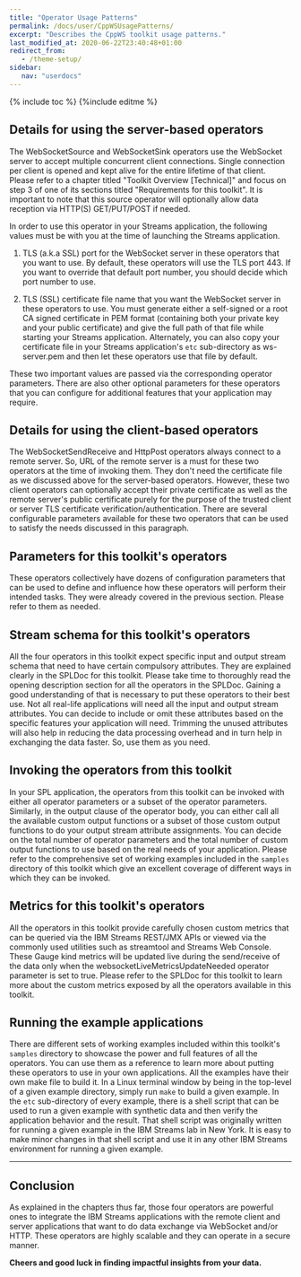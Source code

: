 ```yaml
---
title: "Operator Usage Patterns"
permalink: /docs/user/CppWSUsagePatterns/
excerpt: "Describes the CppWS toolkit usage patterns."
last_modified_at: 2020-06-22T23:40:48+01:00
redirect_from:
   - /theme-setup/
sidebar:
   nav: "userdocs"
---
```

{% include toc %}
{%include editme %}

## Details for using the server-based operators
The WebSocketSource and WebSocketSink operators use the WebSocket server to accept multiple concurrent client connections. Single connection per client is opened and kept alive for the entire lifetime of that client. Please refer to a chapter titled "Toolkit Overview [Technical]" and focus on step 3 of one of its sections titled "Requirements for this toolkit". It is important to note that this source operator will optionally allow data reception via HTTP(S) GET/PUT/POST if needed.

In order to use this operator in your Streams application, the following values must be with you at the time of launching the Streams application.

1. TLS (a.k.a SSL) port for the WebSocket server in these operators that you want to use. By default, these operators will use the TLS port 443. If you want to override that default port number, you should decide which port number to use.

2. TLS (SSL) certificate file name that you want the WebSocket server in these operators to use. You must generate either a self-signed or a root CA signed certificate in PEM format (containing both your private key and your public certificate) and give the full path of that file while starting your Streams application. Alternately, you can also copy your certificate file in your Streams application's `etc` sub-directory as ws-server.pem and then let these operators use that file by default.

These two important values are passed via the corresponding operator parameters. There are also other optional parameters for these operators that you can configure for additional features that your application may require.

## Details for using the client-based operators
The WebSocketSendReceive and HttpPost operators always connect to a remote server. So, URL of the remote server is a must for these two operators at the time of invoking them. They don't need the certificate file as we discussed above for the server-based operators. However, these two client operators can optionally accept their private certificate as well as the remote server's public certificate purely for the purpose of the trusted client or server TLS certificate verification/authentication. There are several configurable parameters available for these two operators that can be used to satisfy the needs discussed in this paragraph.

## Parameters for this toolkit's operators
These operators collectively have dozens of configuration parameters that can be used to define and influence how these operators will perform their intended tasks. They were already covered in the previous section. Please refer to them as needed.

## Stream schema for this toolkit's operators
All the four operators in this toolkit expect specific input and output stream schema that need to have certain compulsory attributes. They are explained clearly in the SPLDoc for this toolkit. Please take time to thoroughly read the opening description section for all the operators in the SPLDoc. Gaining a good understanding of that is necessary to put these operators to their best use. Not all real-life applications will need all the input and output stream attributes. You can decide to include or omit these attributes based on the specific features your application will need. Trimming the unused attributes will also help in reducing the data processing overhead and in turn help in exchanging the data faster. So, use them as you need.

## Invoking the operators from this toolkit
In your SPL application, the operators from this toolkit can be invoked with either all operator parameters or a subset of the operator parameters. Similarly, in the output clause of the operator body, you can either call all the available custom output functions or a subset of those custom output functions to do your output stream attribute assignments. You can decide on the total number of operator parameters and the total number of custom output functions to use based on the real needs of your application. Please refer to the comprehensive set of working examples included in the `samples` directory of this toolkit which give an excellent coverage of different ways in which they can be invoked.

## Metrics for this toolkit's operators
All the operators in this toolkit provide carefully chosen custom metrics that can be queried via the IBM Streams REST/JMX APIs or viewed via the commonly used utilities such as streamtool and Streams Web Console. These Gauge kind metrics will be updated live during the send/receive of the data only when the websocketLiveMetricsUpdateNeeded operator parameter is set to true. Please refer to the SPLDoc for this toolkit to learn more about the custom metrics exposed by all the operators available in this toolkit.

## Running the example applications
There are different sets of working examples included within this toolkit's `samples` directory to showcase the power and full features of all the operators. You can use them as a reference to learn more about putting these operators to use in your own applications. All the examples have their own make file to build it. In a Linux terminal window by being in the top-level of a given example directory, simply run `make` to build a given example. In the `etc` sub-directory of every example, there is a shell script that can be used to run a given example with synthetic data and then verify the application behavior and the result. That shell script was originally written for running a given example in the IBM Streams lab in New York. It is easy to make minor changes in that shell script and use it in any other IBM Streams environment for running a given example.

*******************************

## Conclusion
As explained in the chapters thus far, those four operators are powerful ones to integrate the IBM Streams applications with the remote client and server applications that want to do data exchange via WebSocket and/or HTTP. These operators are highly scalable and they can operate in a secure manner. 

**Cheers and good luck in finding impactful insights from your data.**
